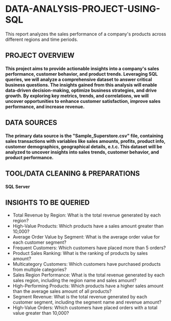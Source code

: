 # DATA-ANALYSIS-PROJECT-USING-SQL
This report analyzes the sales performance of a company's products across different regions and time periods.

## PROJECT OVERVIEW

#### This project aims to provide actionable insights into a company's sales performance, customer behavior, and product trends. Leveraging SQL queries, we will analyze a comprehensive dataset to answer critical business questions. The insights gained from this analysis will enable data-driven decision-making, optimize business strategies, and drive growth. By exploring key metrics, trends, and correlations, we will uncover opportunities to enhance customer satisfaction, improve sales performance, and increase revenue.

## DATA SOURCES

#### The primary data source is the "Sample_Superstore.csv" file, containing sales transactions with variables like sales amounts, profits, product info, customer demographics, geographical details, e.t.c. This dataset will be analyzed to uncover insights into sales trends, customer behavior, and product performance.

## TOOL/DATA CLEANING & PREPARATIONS

#### SQL Server

## INSIGHTS TO BE QUERIED

 - Total Revenue by Region: What is the total revenue generated by each region?
 - High-Value Products: Which products have a sales amount greater than 10,000?
 - Average Order Value by Segment: What is the average order value for each customer segment?
 - Frequent Customers: Which customers have placed more than 5 orders?
 - Product Sales Ranking: What is the ranking of products by sales amount?
 - Multicategory Customers: Which customers have purchased products from multiple categories?
 - Sales Region Performance: What is the total revenue generated by each sales region, including the region name and sales amount?
 - High-Performing Products: Which products have a higher sales amount than the average sales amount of all products?
 - Segment Revenue: What is the total revenue generated by each customer segment, including the segment name and revenue amount?
 - High-Value Orders: Which customers have placed orders with a total value greater than 10,000?

